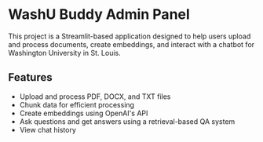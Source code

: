 # WashU Buddy Admin Panel

This project is a Streamlit-based application designed to help users upload and process documents, create embeddings, and interact with a chatbot for Washington University in St. Louis.

## Features

- Upload and process PDF, DOCX, and TXT files
- Chunk data for efficient processing
- Create embeddings using OpenAI's API
- Ask questions and get answers using a retrieval-based QA system
- View chat history